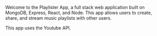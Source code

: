 Welcome to the Playlister App, a full stack web application built on MongoDB, Express, React, and Node.
This app allows users to create, share, and stream music playlists with other users.

This app uses the Youtube API. 
